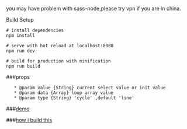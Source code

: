 you may have problem with sass-node,please try vpn if you are in china.

Build Setup

```
# install dependencies
npm install

# serve with hot reload at localhost:8080
npm run dev

# build for production with minification
npm run build

```
###props
```
   * @param value {String} current select value or init value
   * @param data {Array} loop array value
   * @param type {String} 'cycle' ,default 'line'
```
 
   
###[demo](https://www.k186studio.com/demos/iosPicker/)


###[how i build this](https://segmentfault.com/a/1190000004511992)
